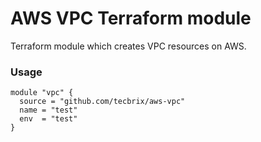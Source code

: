 # AWS VPC Terraform module

Terraform module which creates VPC resources on AWS.

### Usage
```
module "vpc" {
  source = "github.com/tecbrix/aws-vpc"
  name = "test"
  env  = "test"
}
```
